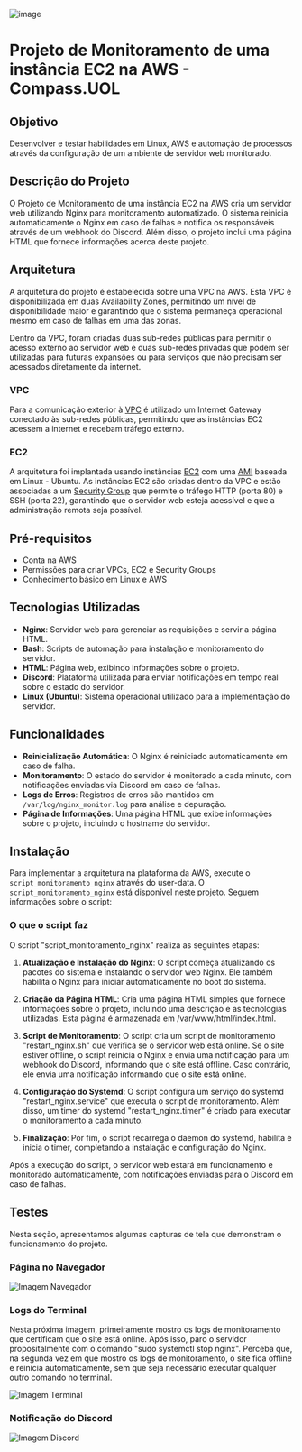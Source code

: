![image](https://github.com/user-attachments/assets/bcf1aef6-654e-46fc-904d-5c8ea3ce72fa)
# Projeto de Monitoramento de uma instância EC2 na AWS - Compass.UOL

## Objetivo
Desenvolver e testar habilidades em Linux, AWS e automação de processos através da configuração de um ambiente de servidor web monitorado.

## Descrição do Projeto
O Projeto de Monitoramento de uma instância EC2 na AWS cria um servidor web utilizando Nginx para monitoramento automatizado. O sistema reinicia automaticamente o Nginx em caso de falhas e notifica os responsáveis através de um webhook do Discord. Além disso, o projeto inclui uma página HTML que fornece informações acerca deste projeto.

## Arquitetura
A arquitetura do projeto é estabelecida sobre uma VPC na AWS. Esta VPC é disponibilizada em duas Availability Zones, permitindo um nível de disponibilidade maior e garantindo que o sistema permaneça operacional mesmo em caso de falhas em uma das zonas.

Dentro da VPC, foram criadas duas sub-redes públicas para permitir o acesso externo ao servidor web e duas sub-redes privadas que podem ser utilizadas para futuras expansões ou para serviços que não precisam ser acessados diretamente da internet.

### VPC
Para a comunicação exterior à [VPC](https://docs.aws.amazon.com/vpc/latest/userguide/what-is-amazon-vpc.html)  é utilizado um Internet Gateway conectado às sub-redes públicas, permitindo que as instâncias EC2 acessem a internet e recebam tráfego externo.

### EC2
A arquitetura foi implantada usando instâncias [EC2](https://docs.aws.amazon.com/pt_br/AWSEC2/latest/UserGuide/concepts.html) com uma [AMI](https://docs.aws.amazon.com/pt_br/AWSEC2/latest/UserGuide/AMIs.html) baseada em Linux - Ubuntu. As instâncias EC2 são criadas dentro da VPC e estão associadas a um [Security Group](https://docs.aws.amazon.com/pt_br/AWSEC2/latest/UserGuide/ec2-security-groups.html) que permite o  tráfego HTTP (porta 80) e SSH (porta 22), garantindo que o servidor web esteja acessível e que a administração remota seja possível.

## Pré-requisitos
- Conta na AWS
- Permissões para criar VPCs, EC2 e Security Groups
- Conhecimento básico em Linux e AWS
  
## Tecnologias Utilizadas
- **Nginx**: Servidor web para gerenciar as requisições e servir a página HTML.
- **Bash**: Scripts de automação para instalação e monitoramento do servidor.
- **HTML**: Página web, exibindo informações sobre o projeto.
- **Discord**: Plataforma utilizada para enviar notificações em tempo real sobre o estado do servidor.
- **Linux (Ubuntu)**: Sistema operacional utilizado para a implementação do servidor.
  
## Funcionalidades
- **Reinicialização Automática**: O Nginx é reiniciado automaticamente em caso de falha.
- **Monitoramento**: O estado do servidor é monitorado a cada minuto, com notificações enviadas via Discord em caso de falhas.
- **Logs de Erros**: Registros de erros são mantidos em `/var/log/nginx_monitor.log` para análise e depuração.
- **Página de Informações**: Uma página HTML que exibe informações sobre o projeto, incluindo o hostname do servidor.

## Instalação
Para implementar a arquitetura na plataforma da AWS, execute o `script_monitoramento_nginx` através do user-data.
O `script_monitoramento_nginx` está disponível neste projeto. Seguem informações sobre o script:

### O que o script faz
O script "script_monitoramento_nginx" realiza as seguintes etapas:

1. **Atualização e Instalação do Nginx**: O script começa atualizando os pacotes do sistema e instalando o servidor web Nginx. Ele também habilita o Nginx para iniciar automaticamente no boot do sistema.

2. **Criação da Página HTML**: Cria uma página HTML simples que fornece informações sobre o projeto, incluindo uma descrição e as tecnologias utilizadas. Esta página é armazenada em /var/www/html/index.html.

3. **Script de Monitoramento**: O script cria um script de monitoramento "restart_nginx.sh" que verifica se o servidor web está online. Se o site estiver offline, o script reinicia o Nginx e envia uma notificação para um webhook do Discord, informando que o site está offline. Caso contrário, ele envia uma notificação informando que o site está online.

4. **Configuração do Systemd**: O script configura um serviço do systemd "restart_nginx.service" que executa o script de monitoramento. Além disso, um timer do systemd "restart_nginx.timer" é criado para executar o monitoramento a cada minuto.

5. **Finalização**: Por fim, o script recarrega o daemon do systemd, habilita e inicia o timer, completando a instalação e configuração do Nginx.

Após a execução do script, o servidor web estará em funcionamento e monitorado automaticamente, com notificações enviadas para o Discord em caso de falhas.

## Testes

Nesta seção, apresentamos algumas capturas de tela que demonstram o funcionamento do projeto.

### Página no Navegador

![Imagem Navegador](https://github.com/user-attachments/assets/e497bea0-237d-4158-b0e4-d2ce6a009caf)


### Logs do Terminal
Nesta próxima imagem, primeiramente mostro os logs de monitoramento que certificam que o site está online. Após isso, paro o servidor propositalmente com o comando "sudo systemctl stop nginx". Perceba que, na segunda vez em que mostro os logs de monitoramento, o site fica offline e reinicia automaticamente, sem que seja necessário executar qualquer outro comando no terminal.

![Imagem Terminal](https://github.com/user-attachments/assets/5f58de0b-c4a5-43a6-ac5e-6f7462ab21a9)


### Notificação do Discord

![Imagem Discord](https://github.com/user-attachments/assets/719308da-b8c6-48d7-91eb-c22ef3f05546)

